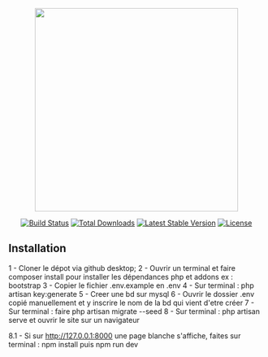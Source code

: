 <p align="center"><a href="https://laravel.com" target="_blank"><img src="https://raw.githubusercontent.com/laravel/art/master/logo-lockup/5%20SVG/2%20CMYK/1%20Full%20Color/laravel-logolockup-cmyk-red.svg" width="400"></a></p>

<p align="center">
<a href="https://travis-ci.org/laravel/framework"><img src="https://travis-ci.org/laravel/framework.svg" alt="Build Status"></a>
<a href="https://packagist.org/packages/laravel/framework"><img src="https://img.shields.io/packagist/dt/laravel/framework" alt="Total Downloads"></a>
<a href="https://packagist.org/packages/laravel/framework"><img src="https://img.shields.io/packagist/v/laravel/framework" alt="Latest Stable Version"></a>
<a href="https://packagist.org/packages/laravel/framework"><img src="https://img.shields.io/packagist/l/laravel/framework" alt="License"></a>
</p>

## Installation

1 - Cloner le dépot via github desktop;
2 - Ouvrir un terminal et faire composer install pour installer les dépendances php et addons ex : bootstrap
3 - Copier le fichier .env.example en .env
4 - Sur terminal : php artisan key:generate
5 - Creer une bd sur mysql
6 - Ouvrir le dossier .env copié manuellement et y inscrire le nom de la bd qui vient d'etre créer
7 - Sur terminal : faire php artisan migrate --seed
8 - Sur terminal : php artisan serve et ouvrir le site sur un navigateur

8.1 - Si sur http://127.0.0.1:8000 une page blanche s'affiche, faites sur terminal : npm install puis npm run dev
